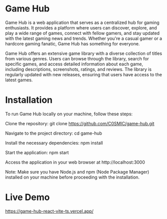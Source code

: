 # Game Hub

Game Hub is a web application that serves as a centralized hub for gaming enthusiasts. It provides a platform where users can discover, explore, and play a wide range of games, connect with fellow gamers, and stay updated with the latest gaming news and trends. Whether you're a casual gamer or a hardcore gaming fanatic, Game Hub has something for everyone.

Game Hub offers an extensive game library with a diverse collection of titles from various genres. Users can browse through the library, search for specific games, and access detailed information about each game, including descriptions, screenshots, ratings, and reviews. The library is regularly updated with new releases, ensuring that users have access to the latest games.

# Installation

To run Game Hub locally on your machine, follow these steps:

Clone the repository: git clone https://github.com/C0SMlC/game-hub.git

Navigate to the project directory: cd game-hub

Install the necessary dependencies: npm install

Start the application: npm start

Access the application in your web browser at http://localhost:3000

Note: Make sure you have Node.js and npm (Node Package Manager) installed on your machine before proceeding with the installation.

# Live Demo
https://game-hub-react-vite-ts.vercel.app/
